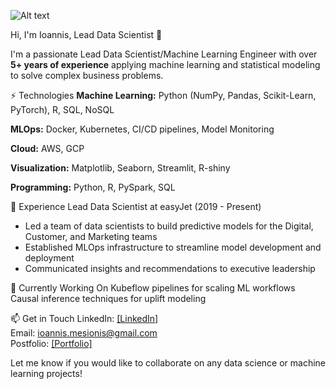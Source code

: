 ![Alt text](https://www.google.com/url?sa=i&url=https%3A%2F%2Fwww.redbubble.com%2Fi%2Fsticker%2Fdata-has-a-better-idea-by-FunnyGrief%2F36885602.EJUG5&psig=AOvVaw33c-QOYh_4wb7HpKfupOE9&ust=1700335688971000&source=images&cd=vfe&opi=89978449&ved=0CBIQjRxqFwoTCLiD4pfiy4IDFQAAAAAdAAAAABAV)

Hi, I'm Ioannis, Lead Data Scientist 👋

I'm a passionate Lead Data Scientist/Machine Learning Engineer with over **5+ years of experience** applying machine learning and statistical modeling to solve complex business problems.

⚡️ Technologies
**Machine Learning:** Python (NumPy, Pandas, Scikit-Learn, PyTorch), R, SQL, NoSQL

**MLOps:** Docker, Kubernetes, CI/CD pipelines, Model Monitoring

**Cloud:** AWS, GCP

**Visualization:** Matplotlib, Seaborn, Streamlit, R-shiny

**Programming:** Python, R, PySpark, SQL

💼 Experience
Lead Data Scientist at easyJet (2019 - Present)

- Led a team of data scientists to build predictive models for the Digital, Customer, and Marketing teams
- Established MLOps infrastructure to streamline model development and deployment
- Communicated insights and recommendations to executive leadership

🔭 Currently Working On
Kubeflow pipelines for scaling ML workflows
Causal inference techniques for uplift modeling

📫 Get in Touch
LinkedIn: [[LinkedIn]](https://www.linkedin.com/in/ioannis-mesionis/) <br>
Email: ioannis.mesionis@gmail.com <br>
Postfolio: [[Portfolio]](https://ioannismesionis.github.io/) <br>

Let me know if you would like to collaborate on any data science or machine learning projects!
 
<!---
ioannismesionis/ioannismesionis is a ✨ special ✨ repository because its `README.md` (this file) appears on your GitHub profile.
You can click the Preview link to take a look at your changes.
--->
